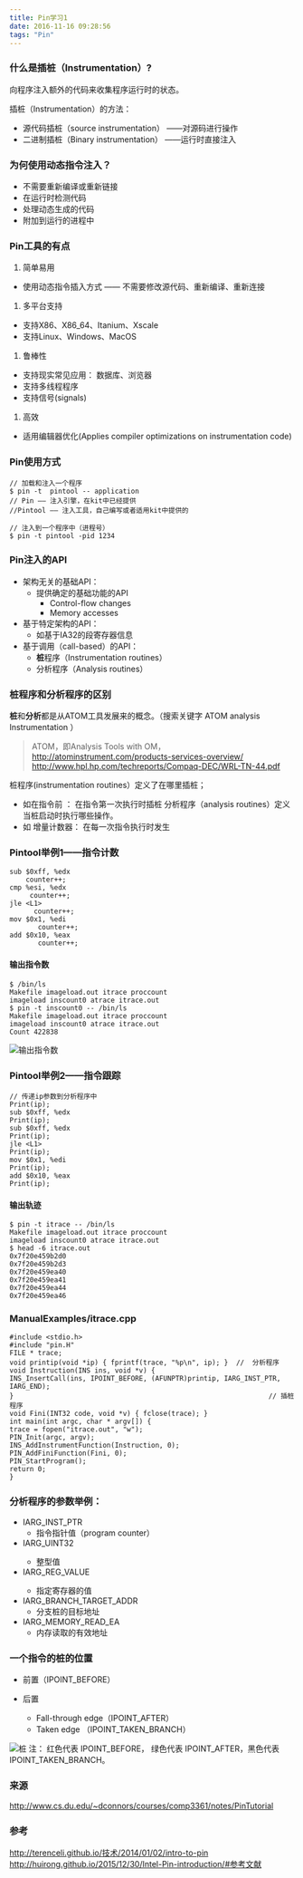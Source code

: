 ```yaml
---
title: Pin学习1
date: 2016-11-16 09:28:56
tags: "Pin"
---
```



### 什么是插桩（Instrumentation）?
向程序注入额外的代码来收集程序运行时的状态。

插桩（Instrumentation）的方法：
* 源代码插桩（source instrumentation）
  ——对源码进行操作
* 二进制插桩（Binary instrumentation）
  ——运行时直接注入

### 为何使用动态指令注入？
* 不需要重新编译或重新链接
* 在运行时检测代码
* 处理动态生成的代码
* 附加到运行的进程中

### Pin工具的有点
1. 简单易用
  * 使用动态指令插入方式
     —— 不需要修改源代码、重新编译、重新连接
1. 多平台支持
  * 支持X86、X86_64、Itanium、Xscale
  * 支持Linux、Windows、MacOS
1. 鲁棒性
  * 支持现实常见应用： 数据库、浏览器
  * 支持多线程程序
  * 支持信号(signals)
1. 高效
  * 适用编辑器优化(Applies compiler optimizations on instrumentation code)

### Pin使用方式

```
// 加载和注入一个程序
$ pin -t  pintool -- application
// Pin —— 注入引擎，在kit中已经提供
//Pintool —— 注入工具，自己编写或者适用kit中提供的

// 注入到一个程序中（进程号）
$ pin -t pintool -pid 1234
```

### Pin注入的API
+ 架构无关的基础API：
  * 提供确定的基础功能的API
     - Control-flow changes
     - Memory accesses
+ 基于特定架构的API：
  * 如基于IA32的段寄存器信息
+ 基于调用（call-based）的API：
  * **桩**程序（Instrumentation routines）
  * 分析程序（Analysis routines）

### **桩**程序和分析程序的区别
**桩**和**分析**都是从ATOM工具发展来的概念。（搜索关键字 ATOM analysis  Instrumentation ）
> ATOM，即Analysis Tools with OM， http://atominstrument.com/products-services-overview/  http://www.hpl.hp.com/techreports/Compaq-DEC/WRL-TN-44.pdf

桩程序(instrumentation routines）定义了在哪里插桩；
 * 如在指令前 ： 
     在指令第一次执行时插桩
 分析程序（analysis routines）定义当桩启动时执行哪些操作。
* 如 增量计数器：
    在每一次指令执行时发生

### Pintool举例1——指令计数
```
sub $0xff, %edx
    counter++;
cmp %esi, %edx
     counter++;
jle <L1>
      counter++;
mov $0x1, %edi
       counter++;
add $0x10, %eax
       counter++;
```
    
#### 输出指令数
```
$ /bin/ls
Makefile imageload.out itrace proccount
imageload inscount0 atrace itrace.out
$ pin -t inscount0 -- /bin/ls
Makefile imageload.out itrace proccount
imageload inscount0 atrace itrace.out
Count 422838 
```
![输出指令数](http://ww3.sinaimg.cn/mw690/49735734gw1f9tqy8lixzj20sz0450vg.jpg)


### Pintool举例2——指令跟踪
```
// 传递ip参数到分析程序中
Print(ip); 
sub $0xff, %edx 
Print(ip); 
sub $0xff, %edx 
Print(ip); 
jle <L1>
Print(ip); 
mov $0x1, %edi
Print(ip); 
add $0x10, %eax
Print(ip); 
```

#### 输出轨迹
```
$ pin -t itrace -- /bin/ls
Makefile imageload.out itrace proccount
imageload inscount0 atrace itrace.out
$ head -6 itrace.out
0x7f20e459b2d0
0x7f20e459b2d3
0x7f20e459ea40
0x7f20e459ea41
0x7f20e459ea44
0x7f20e459ea46
```

### ManualExamples/itrace.cpp
```
#include <stdio.h>
#include "pin.H"
FILE * trace;
void printip(void *ip) { fprintf(trace, "%p\n", ip); }  //  分析程序
void Instruction(INS ins, void *v) {
INS_InsertCall(ins, IPOINT_BEFORE, (AFUNPTR)printip, IARG_INST_PTR, IARG_END);
}                                                               // 插桩程序
void Fini(INT32 code, void *v) { fclose(trace); }
int main(int argc, char * argv[]) {
trace = fopen("itrace.out", "w");
PIN_Init(argc, argv);
INS_AddInstrumentFunction(Instruction, 0);
PIN_AddFiniFunction(Fini, 0);
PIN_StartProgram();
return 0;
}
```

### 分析程序的参数举例：
+ IARG_INST_PTR
  * 指令指针值（program counter）
+ IARG_UINT32 <value>
  * 整型值
+ IARG_REG_VALUE <register name>
  * 指定寄存器的值
+ IARG_BRANCH_TARGET_ADDR
  * 分支桩的目标地址
+ IARG_MEMORY_READ_EA
  * 内存读取的有效地址

### 一个指令的桩的位置

* 前置（IPOINT_BEFORE）

* 后置
  - Fall-through edge（IPOINT_AFTER）
  - Taken edge （IPOINT_TAKEN_BRANCH）

![桩](http://ww4.sinaimg.cn/mw690/49735734gw1f9tqyeuv6bj20nq05aaak.jpg)
注： 红色代表 IPOINT_BEFORE， 绿色代表 IPOINT_AFTER，黑色代表  IPOINT_TAKEN_BRANCH。


### 来源

http://www.cs.du.edu/~dconnors/courses/comp3361/notes/PinTutorial

### 参考
http://terenceli.github.io/技术/2014/01/02/intro-to-pin
http://huirong.github.io/2015/12/30/Intel-Pin-introduction/#参考文献